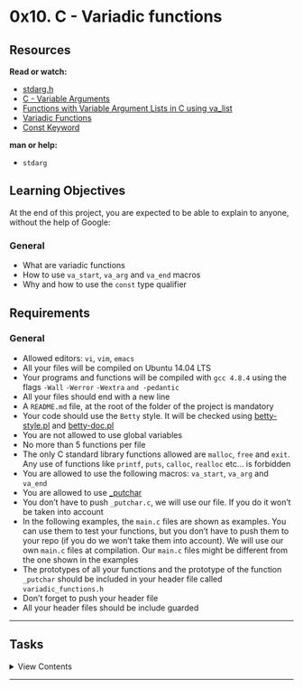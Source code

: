 # 0x10. C - Variadic functions

## Resources

**Read or watch:**

- [stdarg.h](https://en.wikipedia.org/wiki/Stdarg.h)
- [C - Variable Arguments](https://www.tutorialspoint.com/cprogramming/c_variable_arguments.htm)
- [Functions with Variable Argument Lists in C using va_list](https://www.cprogramming.com/tutorial/c/lesson17.html)
- [Variadic Functions](https://www.gnu.org/software/libc/manual/html_node/Variadic-Functions.html)
- [Const Keyword](https://www.youtube.com/watch?v=1W4oyuOdXv8)

**man or help:**

- `stdarg`

## Learning Objectives

At the end of this project, you are expected to be able to explain to anyone, without the help of Google:

### General

- What are variadic functions
- How to use `va_start`, `va_arg` and `va_end` macros
- Why and how to use the `const` type qualifier

## Requirements

### General

- Allowed editors: `vi`, `vim`, `emacs`
- All your files will be compiled on Ubuntu 14.04 LTS
- Your programs and functions will be compiled with `gcc 4.8.4` using the flags `-Wall` `-Werror` `-Wextra` `and -pedantic`
- All your files should end with a new line
- A `README.md` file, at the root of the folder of the project is mandatory
- Your code should use the `Betty` style. It will be checked using [betty-style.pl](https://github.com/holbertonschool/Betty/blob/master/betty-style.pl) and [betty-doc.pl](https://github.com/holbertonschool/Betty/blob/master/betty-doc.pl)
- You are not allowed to use global variables
- No more than 5 functions per file
- The only C standard library functions allowed are `malloc`, `free` and `exit`. Any use of functions like `printf`, `puts`, `calloc`, `realloc` etc… is forbidden
- You are allowed to use the following macros: `va_start`, `va_arg` and `va_end`
- You are allowed to use [_putchar](https://github.com/holbertonschool/_putchar.c/blob/master/_putchar.c)
- You don’t have to push `_putchar.c`, we will use our file. If you do it won’t be taken into account
- In the following examples, the `main.c` files are shown as examples. You can use them to test your functions, but you don’t have to push them to your repo (if you do we won’t take them into account). We will use our own `main.c` files at compilation. Our `main.c` files might be different from the one shown in the examples
- The prototypes of all your functions and the prototype of the function `_putchar` should be included in your header file called `variadic_functions.h`
- Don’t forget to push your header file
- All your header files should be include guarded

---

## Tasks

<details>
<summary>View Contents</summary>

### [0. Beauty is variable, ugliness is constant](./0-sum_them_all.c)

Write a function that returns the sum of all its parameters.

- Prototype: `int sum_them_all(const unsigned int n, ...);`
- If `n == 0`, return `0`
```
julien@ubuntu:~/0x0f. variadic functions$ cat 0-main.c
#include <stdio.h>
#include "variadic_functions.h"

/**
 * main - check the code for Holberton School students.
 *
 * Return: Always 0.
 */
int main(void)
{
    int sum;

    sum = sum_them_all(2, 98, 1024);
    printf("%d\n", sum);
    sum = sum_them_all(4, 98, 1024, 402, -1024);
    printf("%d\n", sum);    
    return (0);
}
julien@ubuntu:~/0x0f. variadic functions$ gcc -Wall -pedantic -Werror -Wextra 0-main.c 0-sum_them_all.c -o a
julien@ubuntu:~/0x0f. variadic functions$ ./a 
1122
500
julien@ubuntu:~/0x0f. variadic functions$ 
```

**Repo:**

* GitHub repository: `holbertonschool-low_level_programming`
* Directory: `0x10-variadic_functions`
* File: `0-sum_them_all.c`

### [1. To be is to be the value of a variable](./1-print_numbers.c)

Write a function that prints numbers, followed by a new line.

- Prototype: `void print_numbers(const char *separator, const unsigned int n, ...);`
- where `separator` is the string to be printed between numbers
- and `n` is the number of integers passed to the function
- You are allowed to use `printf`
- If `separator` is `NULL`, don’t print it
- Print a new line at the end of your function
```
julien@ubuntu:~/0x0f. variadic functions$ cat 1-main.c
#include "variadic_functions.h"

/**
 * main - check the code for Holberton School students.
 *
 * Return: Always 0.
 */
int main(void)
{
    print_numbers(", ", 4, 0, 98, -1024, 402);
    return (0);
}
julien@ubuntu:~/0x0f. variadic functions$ gcc -Wall -pedantic -Werror -Wextra 1-main.c 1-print_numbers.c -o b
julien@ubuntu:~/0x0f. variadic functions$ ./b
0, 98, -1024, 402
julien@ubuntu:~/0x0f. variadic functions$ 
```

**Repo:**

* GitHub repository: `holbertonschool-low_level_programming`
* Directory: `0x10-variadic_functions`
* File: `1-print_numbers.c`

### [2. One woman's constant is another woman's variable](./2-print_strings.c)

Write a function that prints strings, followed by a new line.

- Prototype: `void print_strings(const char *separator, const unsigned int n, ...);`
- where `separator` is the string to be printed between the strings
- and `n` is the number of strings passed to the function
- You are allowed to use `printf`
- If separator is NULL, don’t print it
- If one of the string is NULL, print `(nil)` instead
- Print a new line at the end of your function
```
julien@ubuntu:~/0x0f. Variadic functions$ cat 2-main.c
#include "variadic_functions.h"

/**
 * main - check the code for Holberton School students.
 *
 * Return: Always 0.
 */
int main(void)
{
    print_strings(", ", 2, "Jay", "Django");
    return (0);
}
julien@ubuntu:~/0x0f. Variadic functions$ gcc -Wall -pedantic -Werror -Wextra 2-main.c 2-print_strings.c -o c
julien@ubuntu:~/0x0f. Variadic functions$ ./c 
Jay, Django
julien@ubuntu:~/0x0f. Variadic functions$ 
```

**Repo:**

* GitHub repository: `holbertonschool-low_level_programming`
* Directory: `0x10-variadic_functions`
* File: `2-print_strings.c`

### [3. To be is a to be the value of a variable](./3-print_all.c)

Write a function that prints anything.

- Prototype: `void print_all(const char * const format, ...);`
- where `format` is a list of types of arguments passed to the function
  - `c`: `char`
  - `i`: `integer`
  - `f`: `float`
  - `s`: `char *` (if the string is NULL, print `(nil)` instead
  - any other char should be ignored
  - see example
- You are not allowed to use `for`, `goto`, ternary operator, `else`, `do ... while`
- You can use a maximum of
  - 2 `while` loops
  - 2 `if`
- You can declare a maximum of `9` variables
- You are allowed to use `printf`
- Print a new line at the end of your function
```
julien@ubuntu:~/0x0f. Variadic functions$ cat 3-main.c
#include "variadic_functions.h"

/**
 * main - check the code for Holberton School students.
 *
 * Return: Always 0.
 */
int main(void)
{
    print_all("ceis", 'H', 0, "lberton");
    return (0);
}
julien@ubuntu:~/0x0f. Variadic functions$ gcc -Wall -pedantic -Werror -Wextra 3-main.c 3-print_all.c -o d
julien@ubuntu:~/0x0f. Variadic functions$ ./d 
H, 0, lberton
julien@ubuntu:~/0x0f. Variadic functions$ 
```

**Repo:**

* GitHub repository: `holbertonschool-low_level_programming`
* Directory: `0x10-variadic_functions`
* File: `3-print_all.c`

### [4. Real programmers can write assembly code in any language #advanced](./100-hello_holberton.asm)

Write a 64-bit program in assembly that prints `Hello, Holberton`, followed by a new line.

- You are only allowed to use the system call `write` (use `int` or `syscall`, not a call)
- Your program will be compiled using `nasm` and `gcc` (as follows)
```
julien@ubuntu:~/0x0f. Variadic functions$ nasm -f elf64 100-hello_holberton.asm && gcc 100-hello_holberton.o -o hello
julien@ubuntu:~/0x0f. Variadic functions$ ./hello 
Hello, Holberton
julien@ubuntu:~/0x0f. Variadic functions$ 
```

**Repo:**

* GitHub repository: `holbertonschool-low_level_programming`
* Directory: `0x10-variadic_functions`
* File: `100-hello_holberton.asm`

</details>

---
